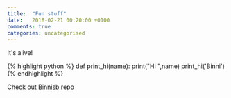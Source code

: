```yaml
---
title:  "Fun stuff"
date:   2018-02-21 00:20:00 +0100
comments: true
categories: uncategorised
---
```


It's alive!

{% highlight python %}
def print_hi(name):
  print("Hi ",name)
print_hi('Binni')
{% endhighlight %}

Check out [Binnisb repo][github-binnisb]

[github-binnisb]:   https://github.com/binnisb
